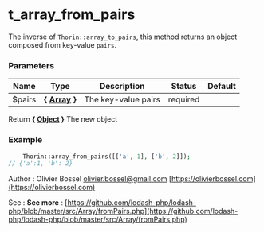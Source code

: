 # t_array_from_pairs

The inverse of `Thorin::array_to_pairs`, this method returns an object composed
from key-value `pairs`.



### Parameters
Name  |  Type  |  Description  |  Status  |  Default
------------  |  ------------  |  ------------  |  ------------  |  ------------
$pairs  |  **{ [Array](http://php.net/manual/en/language.types.array.php) }**  |  The key-value pairs  |  required  |

Return **{ [Object](http://php.net/manual/en/language.types.object.php) }** The new object

### Example
```php
	Thorin::array_from_pairs([['a', 1], ['b', 2]]);
// {'a':1, 'b': 2}
```
Author : Olivier Bossel [olivier.bossel@gmail.com](mailto:olivier.bossel@gmail.com) [https://olivierbossel.com](https://olivierbossel.com)

See : **See more** : [https://github.com/lodash-php/lodash-php/blob/master/src/Array/fromPairs.php](https://github.com/lodash-php/lodash-php/blob/master/src/Array/fromPairs.php)